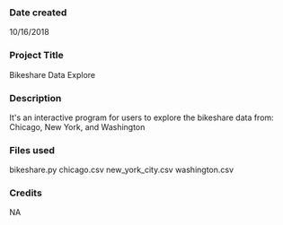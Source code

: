 ### Date created
10/16/2018

### Project Title
Bikeshare Data Explore

### Description
It's an interactive program for users to explore the bikeshare data from: Chicago, New York, and Washington 

### Files used
bikeshare.py
chicago.csv
new_york_city.csv
washington.csv

### Credits
NA

